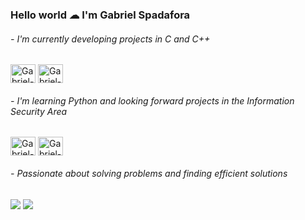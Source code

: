 ### Hello world ☁ I'm Gabriel Spadafora

###### - I'm currently developing projects in C and C++ <br/> 

  <img align="center" alt="Gabriel-C" height="30" width="40" src="https://cdn.jsdelivr.net/gh/devicons/devicon/icons/c/c-original.svg"> <img align="center" alt="Gabriel-C++" height="30" width="40" src="https://cdn.jsdelivr.net/gh/devicons/devicon/icons/cplusplus/cplusplus-original.svg">

###### - I'm learning Python and looking forward projects in the Information Security Area <br/>

<img align="center" alt="Gabriel-Python" height="30" width="40" src="https://cdn.jsdelivr.net/gh/devicons/devicon/icons/python/python-original.svg"> <img align="center" alt="Gabriel-Linux" height="30" width="40" src="https://cdn.jsdelivr.net/gh/devicons/devicon/icons/linux/linux-plain.svg">


###### - Passionate about solving problems and finding efficient solutions

##


##

<div>
  <a href="https://www.linkedin.com/in/gabriel-spadafora/" target="_blank"><img src="https://img.shields.io/badge/-LinkedIn-%230077B5?style=for-the-badge&logo=linkedin&logoColor=white" target="_blank"></a> 
  <a href = "mailto:gb.spada@hotmail.com"><img src="https://img.shields.io/badge/Outlook-0078D4?style=for-the-badge&logo=microsoft-outlook&logoColor=white" target="_blue"></a>
<div>


